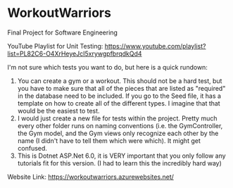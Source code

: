 # WorkoutWarriors

Final Project for Software Engineering

YouTube Playlist for Unit Testing: https://www.youtube.com/playlist?list=PL82C6-O4XrHeyeJcI5xrywgpfbrqdkQd4

I'm not sure which tests you want to do, but here is a quick rundown:
1) You can create a gym or a workout. This should not be a hard test, but you have to make sure that all of the pieces that are listed as "required" in the database
    need to be included. If you go to the Seed file, it has a template on how to create all of the different types. I imagine that that would be the easiest to test.
2) I would just create a new file for tests within the project. Pretty much every other folder runs on naming conventions (i.e. the GymController, the Gym model, and the Gym views only recognize each other by the name (I didn't have to tell them which were which). It might get confused. 
3) This is Dotnet ASP.Net 6.0, it is VERY important that you only follow any tutorials fit for this version. (I had to learn this the incredibly hard way) 


Website Link: https://workoutwarriors.azurewebsites.net/
